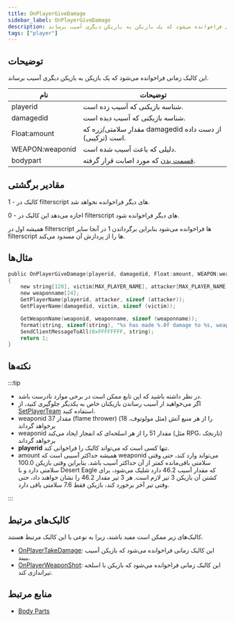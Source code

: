 ```yaml
---
title: OnPlayerGiveDamage
sidebar_label: OnPlayerGiveDamage
description: این کالبک زمانی فراخوانده می‌شود که یک بازیکن به بازیکن دیگری آسیب برساند.
tags: ["player"]
---
```


## توضیحات

این کالبک زمانی فراخوانده می‌شود که یک بازیکن به بازیکن دیگری آسیب برساند.

| نام             | توضیحات                                                        |
| --------------- | ---------------------------------------------------------- |
| playerid        | شناسه بازیکنی که آسیب زده است.                               |
| damagedid       | شناسه بازیکنی که آسیب دیده است.                               |
| Float:amount    | مقدار سلامتی/زره که damagedid از دست داده است (ترکیبی).      |
| WEAPON:weaponid | دلیلی که باعث آسیب شده است.                                   |
| bodypart        | [قسمت بدن](../resources/bodyparts) که مورد اصابت قرار گرفته. |

## مقادیر برگشتی

1 - کالبک در filterscript های دیگر فراخوانده نخواهد شد.

0 - اجازه می‌دهد این کالبک در filterscript های دیگر فراخوانده شود.

همیشه اول در filterscript ها فراخوانده می‌شود بنابراین برگرداندن 1 در آنجا سایر filterscript ها را از پردازش آن مسدود می‌کند.

## مثال‌ها

```c
public OnPlayerGiveDamage(playerid, damagedid, Float:amount, WEAPON:weaponid, bodypart)
{
    new string[128], victim[MAX_PLAYER_NAME], attacker[MAX_PLAYER_NAME];
    new weaponname[24];
    GetPlayerName(playerid, attacker, sizeof (attacker));
    GetPlayerName(damagedid, victim, sizeof (victim));

    GetWeaponName(weaponid, weaponname, sizeof (weaponname));
    format(string, sizeof(string), "%s has made %.0f damage to %s, weapon: %s, bodypart: %d", attacker, amount, victim, weaponname, bodypart);
    SendClientMessageToAll(0xFFFFFFFF, string);
    return 1;
}
```

## نکته‌ها

:::tip

- در نظر داشته باشید که این تابع ممکن است در برخی موارد نادرست باشد.
- اگر می‌خواهید از آسیب رساندن بازیکنان خاص به یکدیگر جلوگیری کنید، از [SetPlayerTeam](../functions/SetPlayerTeam) استفاده کنید.
- weaponid مقدار 37 (flame thrower) را از هر منبع آتش (مثل مولوتوف، 18) برخواهد گرداند
- weaponid مقدار 51 را از هر اسلحه‌ای که انفجار ایجاد می‌کند (مثل RPG، نارنجک) برخواهد گرداند
- **playerid** تنها کسی است که می‌تواند کالبک را فراخوانی کند.
- amount همیشه حداکثر آسیبی است که weaponid می‌تواند وارد کند، حتی وقتی سلامتی باقی‌مانده کمتر از آن حداکثر آسیب باشد. بنابراین وقتی بازیکن 100.0 سلامتی دارد و با Desert Eagle که مقدار آسیب 46.2 دارد شلیک می‌شود، برای کشتن آن بازیکن 3 تیر لازم است. هر 3 تیر مقدار 46.2 را نشان خواهند داد، حتی وقتی تیر آخر برخورد کند، بازیکن فقط 7.6 سلامتی باقی دارد.

:::

## کالبک‌های مرتبط

کالبک‌های زیر ممکن است مفید باشند، زیرا به نوعی با این کالبک مرتبط هستند.

- [OnPlayerTakeDamage](OnPlayerTakeDamage): این کالبک زمانی فراخوانده می‌شود که بازیکن آسیب ببیند.
- [OnPlayerWeaponShot](OnPlayerWeaponShot): این کالبک زمانی فراخوانده می‌شود که بازیکن با اسلحه تیراندازی کند.

## منابع مرتبط

- [Body Parts](../resources/bodyparts)